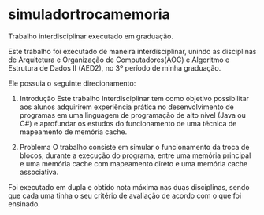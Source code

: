 # simuladortrocamemoria
Trabalho interdisciplinar executado em graduação.

Este trabalho foi executado de maneira interdisciplinar, unindo as disciplinas de Arquitetura e Organização de Computadores(AOC) e Algoritmo e Estrutura de Dados II (AED2), no 3º período de minha graduação.

Ele possuia o seguinte direcionamento:

1. Introdução
  Este trabalho Interdisciplinar tem como objetivo possibilitar aos alunos adquirirem experiência prática no desenvolvimento de programas em uma linguagem de programação de alto nível (Java ou C#) e aprofundar os estudos do funcionamento de uma técnica de mapeamento de memória cache.

2. Problema
  O trabalho consiste em simular o funcionamento da troca de blocos, durante a execução do programa, entre uma memória principal e uma memória cache com mapeamento direto e uma memória cache associativa.

Foi executado em dupla e obtido nota máxima nas duas disciplinas, sendo que cada uma tinha o seu critério de avaliação de acordo com o que foi ensinado.
